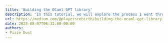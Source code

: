 ```yaml
---
title: 'Building the OCaml GPT library'
description: 'In this tutorial, we will explore the process I went through to build my first OCaml library.'
url: https://medium.com/@playersrebirth/building-the-ocaml-gpt-library-650c00b4d72b
date: 2023-08-07T06:32:00-00:00
authors:
- Pizie Dust
---
```

